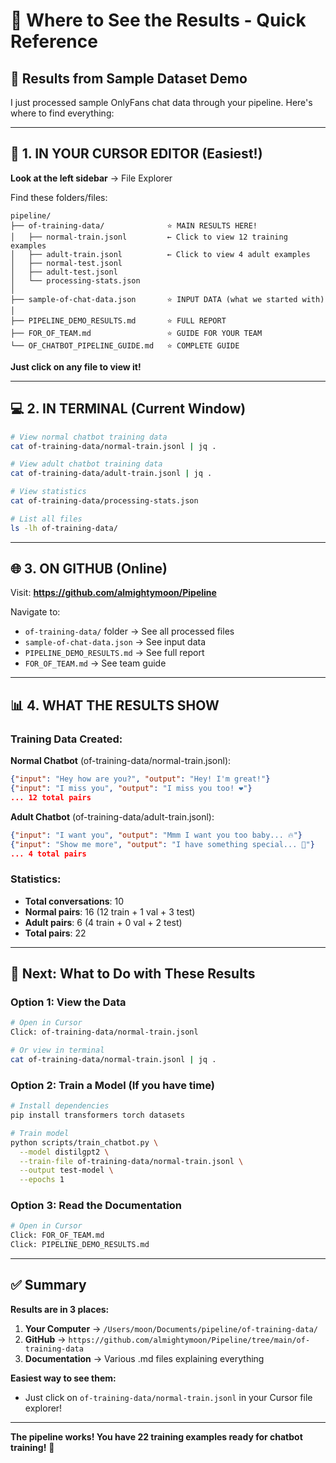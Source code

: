 # 📍 Where to See the Results - Quick Reference

## 🎯 Results from Sample Dataset Demo

I just processed sample OnlyFans chat data through your pipeline. Here's where to find everything:

---

## 📂 1. IN YOUR CURSOR EDITOR (Easiest!)

**Look at the left sidebar** → File Explorer

Find these folders/files:
```
pipeline/
├── of-training-data/              ⭐ MAIN RESULTS HERE!
│   ├── normal-train.jsonl         ← Click to view 12 training examples
│   ├── adult-train.jsonl          ← Click to view 4 adult examples
│   ├── normal-test.jsonl
│   ├── adult-test.jsonl
│   └── processing-stats.json
│
├── sample-of-chat-data.json       ⭐ INPUT DATA (what we started with)
│
├── PIPELINE_DEMO_RESULTS.md       ⭐ FULL REPORT
├── FOR_OF_TEAM.md                 ⭐ GUIDE FOR YOUR TEAM
└── OF_CHATBOT_PIPELINE_GUIDE.md   ⭐ COMPLETE GUIDE
```

**Just click on any file to view it!**

---

## 💻 2. IN TERMINAL (Current Window)

```bash
# View normal chatbot training data
cat of-training-data/normal-train.jsonl | jq .

# View adult chatbot training data
cat of-training-data/adult-train.jsonl | jq .

# View statistics
cat of-training-data/processing-stats.json

# List all files
ls -lh of-training-data/
```

---

## 🌐 3. ON GITHUB (Online)

Visit: **https://github.com/almightymoon/Pipeline**

Navigate to:
- `of-training-data/` folder → See all processed files
- `sample-of-chat-data.json` → See input data
- `PIPELINE_DEMO_RESULTS.md` → See full report
- `FOR_OF_TEAM.md` → See team guide

---

## 📊 4. WHAT THE RESULTS SHOW

### Training Data Created:

**Normal Chatbot** (of-training-data/normal-train.jsonl):
```json
{"input": "Hey how are you?", "output": "Hey! I'm great!"}
{"input": "I miss you", "output": "I miss you too! ❤️"}
... 12 total pairs
```

**Adult Chatbot** (of-training-data/adult-train.jsonl):
```json
{"input": "I want you", "output": "Mmm I want you too baby... 🔥"}
{"input": "Show me more", "output": "I have something special... 💋"}
... 4 total pairs
```

### Statistics:
- **Total conversations**: 10
- **Normal pairs**: 16 (12 train + 1 val + 3 test)
- **Adult pairs**: 6 (4 train + 0 val + 2 test)
- **Total pairs**: 22

---

## 🎯 Next: What to Do with These Results

### Option 1: View the Data
```bash
# Open in Cursor
Click: of-training-data/normal-train.jsonl

# Or view in terminal
cat of-training-data/normal-train.jsonl | jq .
```

### Option 2: Train a Model (If you have time)
```bash
# Install dependencies
pip install transformers torch datasets

# Train model
python scripts/train_chatbot.py \
  --model distilgpt2 \
  --train-file of-training-data/normal-train.jsonl \
  --output test-model \
  --epochs 1
```

### Option 3: Read the Documentation
```bash
# Open in Cursor
Click: FOR_OF_TEAM.md
Click: PIPELINE_DEMO_RESULTS.md
```

---

## ✅ Summary

**Results are in 3 places:**

1. **Your Computer** → `/Users/moon/Documents/pipeline/of-training-data/`
2. **GitHub** → `https://github.com/almightymoon/Pipeline/tree/main/of-training-data`
3. **Documentation** → Various .md files explaining everything

**Easiest way to see them:**
- Just click on `of-training-data/normal-train.jsonl` in your Cursor file explorer!

---

**The pipeline works! You have 22 training examples ready for chatbot training!** 🎉
